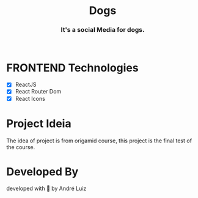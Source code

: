 <h1 align="center">Dogs</h1>

<h3 align="center">It's a social Media for dogs.</h3>

<br/>


# FRONTEND Technologies

- [x] ReactJS
- [x] React Router Dom
- [x] React Icons

# Project Ideia

<p >The idea of project is from origamid course, this project is the final test of the course.</p>

# Developed By 
<p>developed with 💜 by André Luiz </p>
